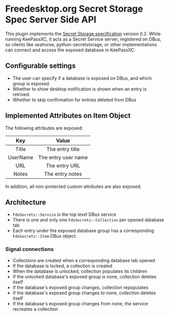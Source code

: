 # Freedesktop.org Secret Storage Spec Server Side API

This plugin implements the [Secret Storage specification][secrets] version 0.2. While running KeePassXC, it acts as a
Secret Service server, registered on DBus, so clients like seahorse, python-secretstorage, or other implementations
can connect and access the exposed database in KeePassXC.

[secrets]: (https://www.freedesktop.org/wiki/Specifications/secret-storage-spec/)

## Configurable settings

* The user can specify if a database is exposed on DBus, and which group is exposed.
* Whether to show desktop notification is shown when an entry is retrived.
* Whether to skip confirmation for entries deleted from DBus

## Implemented Attributes on Item Object

The following attributes are exposed:

|Key|Value|
|:---:|:---:|
|Title|The entry title|
|UserName|The entry user name|
|URL|The entry URL|
|Notes|The entry notes|

In addition, all non-protected custom attributes are also exposed.

## Architecture

* `FdoSecrets::Service` is the top level DBus service
* There is one and only one `FdoSecrets::Collection` per opened database tab
* Each entry under the exposed database group has a corresponding `FdoSecrets::Item` DBus object.

### Signal connections

- Collections are created when a corresponding database tab opened
- If the database is locked, a collection is created
- When the database is unlocked, collection populates its children
- If the unlocked database's exposed group is none, collection deletes itself
- If the database's exposed group changes, collection repopulates
- If the database's exposed group changes to none, collection deletes itself
- If the database's exposed group changes from none, the service recreates a collection
